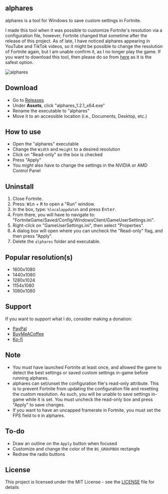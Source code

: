## alphares
alphares is a tool for Windows to save custom settings in Fortnite.

I made this tool when it was possible to customize Fortnite's resolution via a configuration file, however, Fortnite changed that sometime after the release of this project. As of late, I have noticed alphares appearing in YouTube and TikTok videos, so it might be possible to change the resolution of Fortnite again, but I am unable confirm it, as I no longer play the game. If you want to download this tool, then please do so from [here](https://github.com/braycarlson/alphares/releases/tag/1.2.1) as it is the safest option.

![alphares](https://raw.githubusercontent.com/braycarlson/alphares/master/alphares/gfx/alphares.png)

## Download
* Go to [Releases](https://github.com/braycarlson/alphares/releases/tag/1.2.1)
* Under **Assets**, click "alphares_1.2.1_x64.exe"
* Rename the executable to "alphares"
* Move it to an accessible location (i.e., Documents, Desktop, etc.)

## How to use
* Open the "alphares" executable
* Change the `Width` and `Height` to a desired resolution
* Click on "Read-only" so the box is checked
* Press "Apply"
* You *might* also have to change the settings in the NVIDIA or AMD Control Panel

## Uninstall

1. Close Fortnite.
2. Press: <kbd>Win</kbd> + <kbd>R</kbd> to open a "Run" window.
3. In the box, type: `%localappdata%` and press <kbd>Enter</kbd>.
4. From there, you will have to navigate to: "FortniteGame/Saved/Config/WindowsClient/GameUserSettings.ini".
5. Right-click on "GameUserSettings.ini", then select "Properties".
6. A dialog box will open where you can uncheck the "Read-only" flag, and then press "Apply".
7. Delete the `alphares` folder and executable.

## Popular resolution(s)
* 1600x1080
* 1440x1080
* 1280x1024
* 1154x1080
* 1080x1080

## Support
If you want to support what I do, consider making a donation:
* [PayPal](https://www.paypal.com/donate/?business=4RVQB7W25BNJA&no_recurring=0&currency_code=CAD)
* [BuyMeACoffee](https://www.buymeacoffee.com/braycarlson)
* [Ko-fi](https://ko-fi.com/braycarlson)

## Note
* You must have launched Fortnite at least once, and allowed the game to detect the best settings or saved custom settings in-game before running alphares.
* alphares can set/unset the configuration file's read-only attribute. This is to prevent Fortnite from updating the configuration file and resetting the custom resolution. As such, you will be unable to save settings in-game while it is set. You must uncheck the read-only box and press "Apply" to save changes.
* If you want to have an uncapped framerate in Fortnite, you must set the FPS field to `0` in alphares.

## To-do
* Draw an outline on the `Apply` button when focused
* Customize and change the color of the `BS_GROUPBOX` rectangle
* Redraw the radio buttons

## License
This project is licensed under the MIT License - see the [LICENSE](LICENSE) file for details
